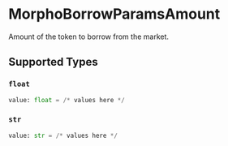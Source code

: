 # MorphoBorrowParamsAmount

Amount of the token to borrow from the market.


## Supported Types

### `float`

```python
value: float = /* values here */
```

### `str`

```python
value: str = /* values here */
```


